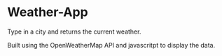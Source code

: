# Weather-App
 Type in a city and returns the current weather.
 
 
Built using the OpenWeatherMap API and javascritpt to display the data.  
